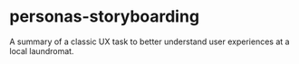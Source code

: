 # personas-storyboarding

A summary of a classic UX task to better understand user experiences at a local laundromat.
